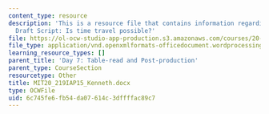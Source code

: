 ```yaml
---
content_type: resource
description: 'This is a resource file that contains information regarding Kenneth''s
  Draft Script: Is time travel possible?'
file: https://ol-ocw-studio-app-production.s3.amazonaws.com/courses/20-219-becoming-the-next-bill-nye-writing-and-hosting-the-educational-show-january-iap-2015/6c745fe6fb54da07614c3dffffac89c7_MIT20_219IAP15_Kenneth.docx
file_type: application/vnd.openxmlformats-officedocument.wordprocessingml.document
learning_resource_types: []
parent_title: 'Day 7: Table-read and Post-production'
parent_type: CourseSection
resourcetype: Other
title: MIT20_219IAP15_Kenneth.docx
type: OCWFile
uid: 6c745fe6-fb54-da07-614c-3dffffac89c7
---
```

